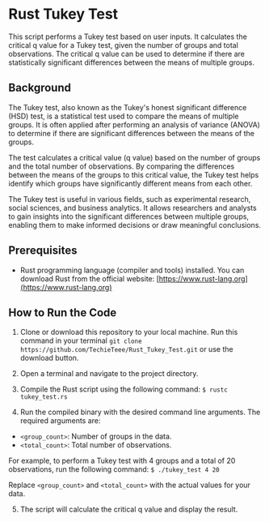 # Rust Tukey Test

This script performs a Tukey test based on user inputs. It calculates the critical q value for a Tukey test, given the number of groups and total observations. The critical q value can be used to determine if there are statistically significant differences between the means of multiple groups.

## Background

The Tukey test, also known as the Tukey's honest significant difference (HSD) test, is a statistical test used to compare the means of multiple groups. It is often applied after performing an analysis of variance (ANOVA) to determine if there are significant differences between the means of the groups.

The test calculates a critical value (q value) based on the number of groups and the total number of observations. By comparing the differences between the means of the groups to this critical value, the Tukey test helps identify which groups have significantly different means from each other.

The Tukey test is useful in various fields, such as experimental research, social sciences, and business analytics. It allows researchers and analysts to gain insights into the significant differences between multiple groups, enabling them to make informed decisions or draw meaningful conclusions.

## Prerequisites

- Rust programming language (compiler and tools) installed. You can download Rust from the official website: [https://www.rust-lang.org](https://www.rust-lang.org)

## How to Run the Code

1. Clone or download this repository to your local machine. 
Run this command in your terminal `git clone https://github.com/TechieTeee/Rust_Tukey_Test.git` or use the download button.

2. Open a terminal and navigate to the project directory.

3. Compile the Rust script using the following command:
`$ rustc tukey_test.rs`


4. Run the compiled binary with the desired command line arguments. The required arguments are:
- `<group_count>`: Number of groups in the data.
- `<total_count>`: Total number of observations.

For example, to perform a Tukey test with 4 groups and a total of 20 observations, run the following command:
`$ ./tukey_test 4 20`


Replace `<group_count>` and `<total_count>` with the actual values for your data.

5. The script will calculate the critical q value and display the result.






